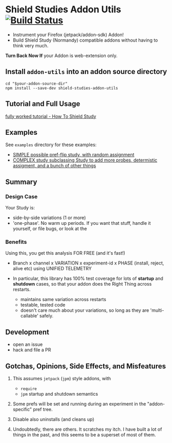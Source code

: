 # Shield Studies Addon Utils [![Build Status](https://travis-ci.org/tombell/travis-ci-status.svg?branch=master)](https://travis-ci.org/tombell/travis-ci-status)

- Instrument your Firefox (jetpack/addon-sdk) Addon!
- Build Shield Study (Normandy) compatible addons without having to think very much.

**Turn Back Now If** your Addon is web-extension only.

## Install `addon-utils` into an addon source directory

```
cd "$your-addon-source-dir"
npm install --save-dev shield-studies-addon-utils
```

## Tutorial and Full Usage

[fully worked tutorial - How To Shield Study](./howToShieldStudy.md)

## Examples

See `examples` directory for these examples:

- [SIMPLE possible pref-flip study, with random assignment][simple-example]
- [COMPLEX study subclassing Study to add more probes, determistic assigment, and a bunch of other things][complex-example]

## Summary

### Design Case

Your Study is:

- side-by-side variations (1 or more)
- 'one-phase'.  No warm up periods.  If you want that stuff, handle it yourself, or file bugs, or look at the

### Benefits

Using this, you get this analysis FOR FREE (and it's fast!)

- Branch x channel x VARIATION x experiment-id x PHASE (install, reject, alive etc) using UNIFIED TELEMETRY

- In particular, this library has 100% test coverage for lots of **startup** and **shutdown** cases, so that your addon does the Right Thing across restarts.

  - maintains same variation across restarts
  - testable, tested code
  - doesn't care much about your variations, so long as they are 'multi-callable' safely.


## Development

- open an issue
- hack and file a PR


## Gotchas, Opinions, Side Effects, and Misfeatures

1.  This assumes `jetpack` (`jpm`) style addons, with

    - `require`
    - `jpm` startup and shutdown semantics

2.  Some prefs will be set and running during an experiment in the "addon-specific" pref tree.

3.  Disable also uninstalls (and cleans up)

4.  Undoubtedly, there are others.  It scratches my itch.  I have built a lot of things in the past, and this seems to be a superset of most of them.


[simple-example]: ./examples/simple
[complex-example]: ./examples/complex




